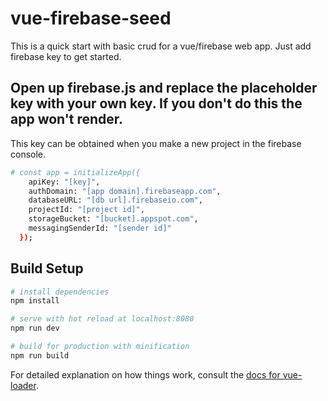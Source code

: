 # vue-firebase-seed
This is a quick start with basic crud for a vue/firebase web app. Just add firebase key to get started.

## Open up firebase.js and replace the placeholder key with your own key. If you don't do this the app won't render.
This key can be obtained when you make a new project in the firebase console.

``` bash
# const app = initializeApp({
    apiKey: "[key]",
    authDomain: "[app domain].firebaseapp.com",
    databaseURL: "[db url].firebaseio.com",
    projectId: "[project id]",
    storageBucket: "[bucket].appspot.com",
    messagingSenderId: "[sender id]"
  });
```


## Build Setup

``` bash
# install dependencies
npm install

# serve with hot reload at localhost:8080
npm run dev

# build for production with minification
npm run build
```

For detailed explanation on how things work, consult the [docs for vue-loader](http://vuejs.github.io/vue-loader).
